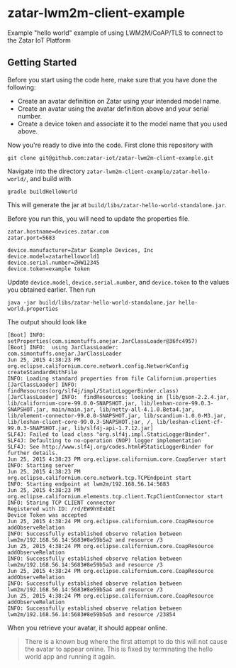 # zatar-lwm2m-client-example
Example "hello world" example of using LWM2M/CoAP/TLS to connect to the Zatar IoT Platform

## Getting Started
Before you start using the code here, make sure that you have done the following:
* Create an avatar definition on Zatar using your intended model name.
* Create an avatar using the avatar definition above and your serial number.
* Create a device token and associate it to the model name that you used above.

Now you're ready to dive into the code. First clone this repository with

```
git clone git@github.com:zatar-iot/zatar-lwm2m-client-example.git
```

Navigate into the directory ```zatar-lwm2m-client-example/zatar-hello-world/```, and build with

```
gradle buildHelloWorld
```

This will generate the jar at ```build/libs/zatar-hello-world-standalone.jar```.

Before you run this, you will need to update the properties file.
```
zatar.hostname=devices.zatar.com
zatar.port=5683

device.manufacturer=Zatar Example Devices, Inc
device.model=zatarhelloworld1
device.serial.number=ZHW12345
device.token=example token
```

Update ```device.model```, ```device.serial.number```, and ```device.token``` to the values you obtained earlier. Then run
```
java -jar build/libs/zatar-hello-world-standalone.jar hello-world.properties
```

The output should look like
```
[Boot] INFO:  setProperties(com.simontuffs.onejar.JarClassLoader@36fc4957)
[Boot] INFO:  using JarClassLoader: com.simontuffs.onejar.JarClassLoader
Jun 25, 2015 4:38:23 PM org.eclipse.californium.core.network.config.NetworkConfig createStandardWithFile
INFO: Loading standard properties from file Californium.properties
[JarClassLoader] INFO:  findResources(org/slf4j/impl/StaticLoggerBinder.class)
[JarClassLoader] INFO:  findResources: looking in [lib/gson-2.2.4.jar, lib/californium-core-99.0.0-SNAPSHOT.jar, lib/leshan-core-99.0.3-SNAPSHOT.jar, main/main.jar, lib/netty-all-4.1.0.Beta4.jar, lib/element-connector-99.0.0-SNAPSHOT.jar, lib/scandium-1.0.0-M3.jar, lib/leshan-client-core-99.0.3-SNAPSHOT.jar, /, lib/leshan-client-cf-99.0.3-SNAPSHOT.jar, lib/slf4j-api-1.7.12.jar]
SLF4J: Failed to load class "org.slf4j.impl.StaticLoggerBinder".
SLF4J: Defaulting to no-operation (NOP) logger implementation
SLF4J: See http://www.slf4j.org/codes.html#StaticLoggerBinder for further details.
Jun 25, 2015 4:38:23 PM org.eclipse.californium.core.CoapServer start
INFO: Starting server
Jun 25, 2015 4:38:23 PM org.eclipse.californium.core.network.tcp.TCPEndpoint start
INFO: Starting endpoint at lwm2m/192.168.56.14:5683
Jun 25, 2015 4:38:23 PM org.eclipse.californium.elements.tcp.client.TcpClientConnector start
INFO: Staring TCP CLIENT connector
Registered with ID: /rd/EW9hYExbEI
Device Token was accepted
Jun 25, 2015 4:38:24 PM org.eclipse.californium.core.CoapResource addObserveRelation
INFO: Successfully established observe relation between lwm2m/192.168.56.14:5683#8e59b5a2 and resource /3
Jun 25, 2015 4:38:24 PM org.eclipse.californium.core.CoapResource addObserveRelation
INFO: Successfully established observe relation between lwm2m/192.168.56.14:5683#8e59b5a3 and resource /3
Jun 25, 2015 4:38:24 PM org.eclipse.californium.core.CoapResource addObserveRelation
INFO: Successfully established observe relation between lwm2m/192.168.56.14:5683#8e59b5a4 and resource /3
Jun 25, 2015 4:38:24 PM org.eclipse.californium.core.CoapResource addObserveRelation
INFO: Successfully established observe relation between lwm2m/192.168.56.14:5683#8e59b5a5 and resource /23854
```

When you retrieve your avatar, it should appear online.

> There is a known bug where the first attempt to do this will not cause the avatar to appear online. This is fixed by terminating the hello world app and running it again.

